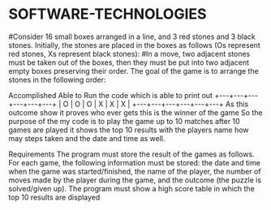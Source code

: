 # SOFTWARE-TECHNOLOGIES
#Consider 16 small boxes arranged in a line, and 3 red stones and 3 black stones. Initially, the stones are placed in the boxes as follows (Os represent red stones, Xs represent black stones):
#In a move, two adjacent stones must be taken out of the boxes, then they must be put into two adjacent empty boxes preserving their order. The goal of the game is to arrange the stones in the following order:


Accomplished 
Able to Run the code which is able to print out 
+---+---+---+---+---+---+
| O | O | O | X | X | X |
+---+---+---+---+---+---+
As this outcome show it proves who ever gets this is the winner of the game
So the purpose of the my code is to play the game up to 10 matches after 10 games are played it shows the top 10 results with the players name how may steps taken and the date and time as well.


Requirements
The program must store the result of the games as follows.
For each game, the following information must be stored: the date and time when the game was started/finished, the name of the player, the number of moves made by the player during the game, and the outcome (the puzzle is solved/given up). The program must show a high score table in which the top 10 results are displayed
